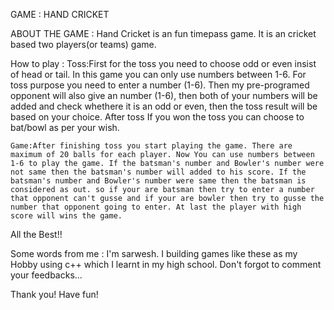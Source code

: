GAME	:	HAND CRICKET

ABOUT THE GAME :
	Hand Cricket is an fun timepass game. It is an cricket based two players(or teams) game.

How to play :
	Toss:First for the toss you need to choose odd or even insist of head or tail. In this game you can only use numbers between 1-6. For toss purpose you need to enter a number (1-6). Then my pre-programed opponent will also give an number (1-6), then both of your numbers will be added and check whethere it is an odd or even, then the toss result will be based on your choice. After toss If you won the toss you can choose to bat/bowl as per your wish. 

	Game:After finishing toss you start playing the game. There are maximum of 20 balls for each player. Now You can use numbers between 1-6 to play the game. If the batsman's number and Bowler's number were not same then the batsman's number will added to his score. If the batsman's number and Bowler's number were same then the batsman is considered as out. so if your are batsman then try to enter a number that opponent can't gusse and if your are bowler then try to gusse the number that opponent going to enter. At last the player with high score will wins the game.


All the Best!!



Some words from me :
 I'm sarwesh. I building games like these as my Hobby using c++ which I learnt in my high school. Don't forgot to comment your feedbacks...

Thank you!
Have fun!

